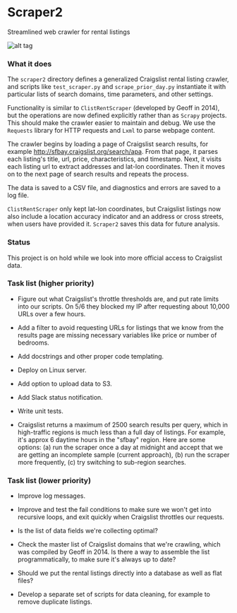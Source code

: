 # Scraper2

Streamlined web crawler for rental listings

![alt tag](https://raw.githubusercontent.com/mxndrwgrdnr/scraper2/master/rentsqft_by_week.png)
### What it does

The `scraper2` directory defines a generalized Craigslist rental listing crawler, and scripts like `test_scraper.py` and `scrape_prior_day.py` instantiate it with particular lists of search domains, time parameters, and other settings. 

Functionality is similar to `ClistRentScraper` (developed by Geoff in 2014), but the operations are now defined explicitly rather than as `Scrapy` projects. This should make the crawler easier to maintain and debug. We use the `Requests` library for HTTP requests and `Lxml` to parse webpage content. 

The crawler begins by loading a page of Craigslist search results, for example http://sfbay.craigslist.org/search/apa. From that page, it parses each listing's title, url, price, characteristics, and timestamp. Next, it visits each listing url to extract addresses and lat-lon coordinates. Then it moves on to the next page of search results and repeats the process. 

The data is saved to a CSV file, and diagnostics and errors are saved to a log file.

`ClistRentScraper` only kept lat-lon coordinates, but Craigslist listings now also include a location accuracy indicator and an address or cross streets, when users have provided it. `Scraper2` saves this data for future analysis.


### Status

This project is on hold while we look into more official access to Craigslist data.


### Task list (higher priority)

- Figure out what Craigslist's throttle thresholds are, and put rate limits into our scripts. On 5/6 they blocked my IP after requesting about 10,000 URLs over a few hours.

- Add a filter to avoid requesting URLs for listings that we know from the results page are missing necessary variables like price or number of bedrooms.

- Add docstrings and other proper code templating.

- Deploy on Linux server.

- Add option to upload data to S3.

- Add Slack status notification.

- Write unit tests.

- Craigslist returns a maximum of 2500 search results per query, which in high-traffic regions is much less than a full day of listings. For example, it's approx 6 daytime hours in the "sfbay" region. Here are some options: (a) run the scraper once a day at midnight and accept that we are getting an incomplete sample (current approach), (b) run the scraper more frequently, (c) try switching to sub-region searches.


### Task list (lower priority)

- Improve log messages.

- Improve and test the fail conditions to make sure we won't get into recursive loops, and exit quickly when Craigslist throttles our requests.

- Is the list of data fields we're collecting optimal? 

- Check the master list of Craigslist domains that we're crawling, which was compiled by Geoff in 2014. Is there a way to assemble the list programmatically, to make sure it's always up to date?

- Should we put the rental listings directly into a database as well as flat files?

- Develop a separate set of scripts for data cleaning, for example to remove duplicate listings.

